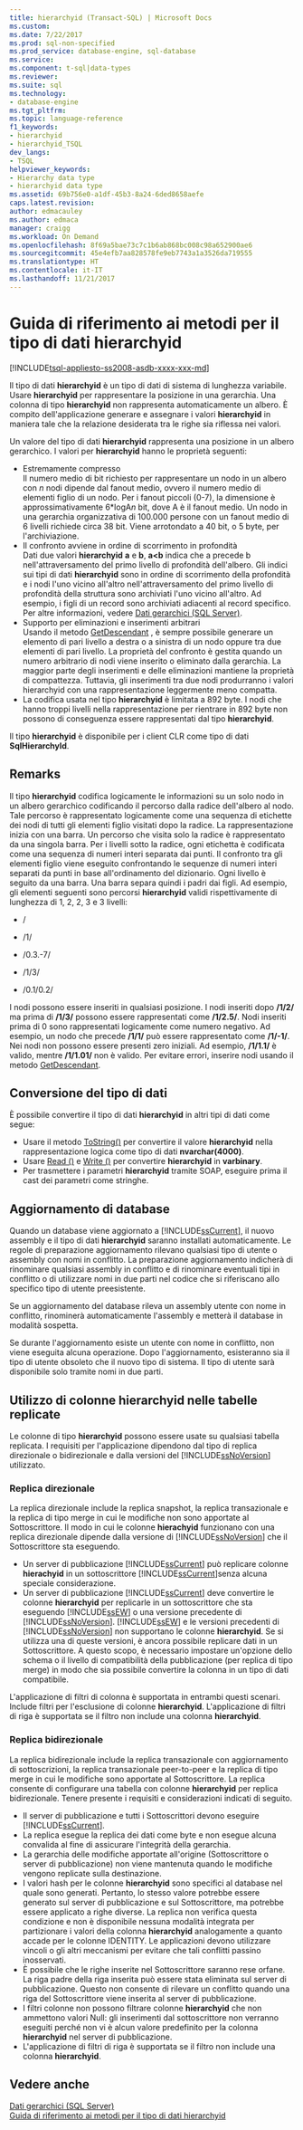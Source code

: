 ```yaml
---
title: hierarchyid (Transact-SQL) | Microsoft Docs
ms.custom: 
ms.date: 7/22/2017
ms.prod: sql-non-specified
ms.prod_service: database-engine, sql-database
ms.service: 
ms.component: t-sql|data-types
ms.reviewer: 
ms.suite: sql
ms.technology:
- database-engine
ms.tgt_pltfrm: 
ms.topic: language-reference
f1_keywords:
- hierarchyid
- hierarchyid_TSQL
dev_langs:
- TSQL
helpviewer_keywords:
- Hierarchy data type
- hierarchyid data type
ms.assetid: 69b756e0-a1df-45b3-8a24-6ded8658aefe
caps.latest.revision: 
author: edmacauley
ms.author: edmaca
manager: craigg
ms.workload: On Demand
ms.openlocfilehash: 8f69a5bae73c7c1b6ab868bc008c98a652900ae6
ms.sourcegitcommit: 45e4efb7aa828578fe9eb7743a1a3526da719555
ms.translationtype: HT
ms.contentlocale: it-IT
ms.lasthandoff: 11/21/2017
---
```

# <a name="hierarchyid-data-type-method-reference"></a>Guida di riferimento ai metodi per il tipo di dati hierarchyid
[!INCLUDE[tsql-appliesto-ss2008-asdb-xxxx-xxx-md](../../includes/tsql-appliesto-ss2008-asdb-xxxx-xxx-md.md)]

Il tipo di dati **hierarchyid** è un tipo di dati di sistema di lunghezza variabile. Usare **hierarchyid** per rappresentare la posizione in una gerarchia. Una colonna di tipo **hierarchyid** non rappresenta automaticamente un albero. È compito dell'applicazione generare e assegnare i valori **hierarchyid** in maniera tale che la relazione desiderata tra le righe sia riflessa nei valori.
  
Un valore del tipo di dati **hierarchyid** rappresenta una posizione in un albero gerarchico. I valori per **hierarchyid** hanno le proprietà seguenti:
  
-   Estremamente compresso  
     Il numero medio di bit richiesto per rappresentare un nodo in un albero con *n* nodi dipende dal fanout medio, ovvero il numero medio di elementi figlio di un nodo. Per i fanout piccoli (0-7), la dimensione è approssimativamente 6\*logA*n* bit, dove A è il fanout medio. Un nodo in una gerarchia organizzativa di 100.000 persone con un fanout medio di 6 livelli richiede circa 38 bit. Viene arrotondato a 40 bit, o 5 byte, per l'archiviazione.  
-   Il confronto avviene in ordine di scorrimento in profondità  
     Dati due valori **hierarchyid** **a** e **b**, **a<b** indica che a precede b nell'attraversamento del primo livello di profondità dell'albero. Gli indici sui tipi di dati **hierarchyid** sono in ordine di scorrimento della profondità e i nodi l'uno vicino all'altro nell'attraversamento del primo livello di profondità della struttura sono archiviati l'uno vicino all'altro. Ad esempio, i figli di un record sono archiviati adiacenti al record specifico. Per altre informazioni, vedere [Dati gerarchici &#40;SQL Server&#41;](../../relational-databases/hierarchical-data-sql-server.md).  
-   Supporto per eliminazioni e inserimenti arbitrari  
     Usando il metodo [GetDescendant](../../t-sql/data-types/getdescendant-database-engine.md) , è sempre possibile generare un elemento di pari livello a destra o a sinistra di un nodo oppure tra due elementi di pari livello. La proprietà del confronto è gestita quando un numero arbitrario di nodi viene inserito o eliminato dalla gerarchia. La maggior parte degli inserimenti e delle eliminazioni mantiene la proprietà di compattezza. Tuttavia, gli inserimenti tra due nodi produrranno i valori hierarchyid con una rappresentazione leggermente meno compatta.  
-   La codifica usata nel tipo **hierarchyid** è limitata a 892 byte. I nodi che hanno troppi livelli nella rappresentazione per rientrare in 892 byte non possono di conseguenza essere rappresentati dal tipo **hierarchyid**.  
  
Il tipo **hierarchyid** è disponibile per i client CLR come tipo di dati **SqlHierarchyId**.
  
## <a name="remarks"></a>Remarks  
Il tipo **hierarchyid** codifica logicamente le informazioni su un solo nodo in un albero gerarchico codificando il percorso dalla radice dell'albero al nodo. Tale percorso è rappresentato logicamente come una sequenza di etichette dei nodi di tutti gli elementi figlio visitati dopo la radice. La rappresentazione inizia con una barra. Un percorso che visita solo la radice è rappresentato da una singola barra. Per i livelli sotto la radice, ogni etichetta è codificata come una sequenza di numeri interi separata dai punti. Il confronto tra gli elementi figlio viene eseguito confrontando le sequenze di numeri interi separati da punti in base all'ordinamento del dizionario. Ogni livello è seguito da una barra. Una barra separa quindi i padri dai figli. Ad esempio, gli elementi seguenti sono percorsi **hierarchyid** validi rispettivamente di lunghezza di 1, 2, 2, 3 e 3 livelli:
  
-   /  
  
-   /1/  
  
-   /0.3.-7/  
  
-   /1/3/  
  
-   /0.1/0.2/  
  
I nodi possono essere inseriti in qualsiasi posizione. I nodi inseriti dopo **/1/2/** ma prima di **/1/3/** possono essere rappresentati come **/1/2.5/**. Nodi inseriti prima di 0 sono rappresentati logicamente come numero negativo. Ad esempio, un nodo che precede **/1/1/** può essere rappresentato come **/1/-1/**. Nei nodi non possono essere presenti zero iniziali. Ad esempio, **/1/1.1/** è valido, mentre **/1/1.01/** non è valido. Per evitare errori, inserire nodi usando il metodo [GetDescendant](../../t-sql/data-types/getdescendant-database-engine.md).
  
## <a name="data-type-conversion"></a>Conversione del tipo di dati
È possibile convertire il tipo di dati **hierarchyid** in altri tipi di dati come segue:
-   Usare il metodo [ToString()](../../t-sql/data-types/tostring-database-engine.md) per convertire il valore **hierarchyid** nella rappresentazione logica come tipo di dati **nvarchar(4000)**.  
-   Usare [Read ()](../../t-sql/data-types/read-database-engine.md) e [Write ()](../../t-sql/data-types/write-database-engine.md) per convertire **hierarchyid** in **varbinary**.  
-   Per trasmettere i parametri **hierarchyid** tramite SOAP, eseguire prima il cast dei parametri come stringhe.  
  
## <a name="upgrading-databases"></a>Aggiornamento di database
Quando un database viene aggiornato a [!INCLUDE[ssCurrent](../../includes/sscurrent-md.md)], il nuovo assembly e il tipo di dati **hierarchyid** saranno installati automaticamente. Le regole di preparazione aggiornamento rilevano qualsiasi tipo di utente o assembly con nomi in conflitto. La preparazione aggiornamento indicherà di rinominare qualsiasi assembly in conflitto e di rinominare eventuali tipi in conflitto o di utilizzare nomi in due parti nel codice che si riferiscano allo specifico tipo di utente preesistente.
  
Se un aggiornamento del database rileva un assembly utente con nome in conflitto, rinominerà automaticamente l'assembly e metterà il database in modalità sospetta.
  
Se durante l'aggiornamento esiste un utente con nome in conflitto, non viene eseguita alcuna operazione. Dopo l'aggiornamento, esisteranno sia il tipo di utente obsoleto che il nuovo tipo di sistema. Il tipo di utente sarà disponibile solo tramite nomi in due parti.
  
## <a name="using-hierarchyid-columns-in-replicated-tables"></a>Utilizzo di colonne hierarchyid nelle tabelle replicate
Le colonne di tipo **hierarchyid** possono essere usate su qualsiasi tabella replicata. I requisiti per l'applicazione dipendono dal tipo di replica direzionale o bidirezionale e dalla versioni del [!INCLUDE[ssNoVersion](../../includes/ssnoversion-md.md)] utilizzato.
  
### <a name="one-directional-replication"></a>Replica direzionale
La replica direzionale include la replica snapshot, la replica transazionale e la replica di tipo merge in cui le modifiche non sono apportate al Sottoscrittore. Il modo in cui le colonne **hierachyid** funzionano con una replica direzionale dipende dalla versione di [!INCLUDE[ssNoVersion](../../includes/ssnoversion-md.md)] che il Sottoscrittore sta eseguendo.
-   Un server di pubblicazione [!INCLUDE[ssCurrent](../../includes/sscurrent-md.md)] può replicare colonne **hierachyid** in un sottoscrittore [!INCLUDE[ssCurrent](../../includes/sscurrent-md.md)]senza alcuna speciale considerazione.  
-   Un server di pubblicazione [!INCLUDE[ssCurrent](../../includes/sscurrent-md.md)] deve convertire le colonne **hierarchyid** per replicarle in un sottoscrittore che sta eseguendo [!INCLUDE[ssEW](../../includes/ssew-md.md)] o una versione precedente di [!INCLUDE[ssNoVersion](../../includes/ssnoversion-md.md)]. [!INCLUDE[ssEW](../../includes/ssew-md.md)] e le versioni precedenti di [!INCLUDE[ssNoVersion](../../includes/ssnoversion-md.md)] non supportano le colonne **hierarchyid**. Se si utilizza una di queste versioni, è ancora possibile replicare dati in un Sottoscrittore. A questo scopo, è necessario impostare un'opzione dello schema o il livello di compatibilità della pubblicazione (per replica di tipo merge) in modo che sia possibile convertire la colonna in un tipo di dati compatibile.  
  
L'applicazione di filtri di colonna è supportata in entrambi questi scenari. Include filtri per l'esclusione di colonne **hierarchyid**. L'applicazione di filtri di riga è supportata se il filtro non include una colonna **hierarchyid**.
  
### <a name="bi-directional-replication"></a>Replica bidirezionale
La replica bidirezionale include la replica transazionale con aggiornamento di sottoscrizioni, la replica transazionale peer-to-peer e la replica di tipo merge in cui le modifiche sono apportate al Sottoscrittore. La replica consente di configurare una tabella con colonne **hierarchyid** per replica bidirezionale. Tenere presente i requisiti e considerazioni indicati di seguito.
-   Il server di pubblicazione e tutti i Sottoscrittori devono eseguire [!INCLUDE[ssCurrent](../../includes/sscurrent-md.md)].  
-   La replica esegue la replica dei dati come byte e non esegue alcuna convalida al fine di assicurare l'integrità della gerarchia.  
-   La gerarchia delle modifiche apportate all'origine (Sottoscrittore o server di pubblicazione) non viene mantenuta quando le modifiche vengono replicate sulla destinazione.  
-   I valori hash per le colonne **hierarchyid** sono specifici al database nel quale sono generati. Pertanto, lo stesso valore potrebbe essere generato sul server di pubblicazione e sul Sottoscrittore, ma potrebbe essere applicato a righe diverse. La replica non verifica questa condizione e non è disponibile nessuna modalità integrata per partizionare i valori della colonna **hierarchyid** analogamente a quanto accade per le colonne IDENTITY. Le applicazioni devono utilizzare vincoli o gli altri meccanismi per evitare che tali conflitti passino inosservati.  
-   È possibile che le righe inserite nel Sottoscrittore saranno rese orfane. La riga padre della riga inserita può essere stata eliminata sul server di pubblicazione. Questo non consente di rilevare un conflitto quando una riga del Sottoscrittore viene inserita al server di pubblicazione.  
-   I filtri colonne non possono filtrare colonne **hierarchyid** che non ammettono valori Null: gli inserimenti dal sottoscrittore non verranno eseguiti perché non vi è alcun valore predefinito per la colonna **hierarchyid** nel server di pubblicazione.  
-   L'applicazione di filtri di riga è supportata se il filtro non include una colonna **hierarchyid**.  
  
## <a name="see-also"></a>Vedere anche
[Dati gerarchici &#40;SQL Server&#41;](../../relational-databases/hierarchical-data-sql-server.md)  
[Guida di riferimento ai metodi per il tipo di dati hierarchyid](http://msdn.microsoft.com/library/01a050f5-7580-4d5f-807c-7f11423cbb06)
  
  
